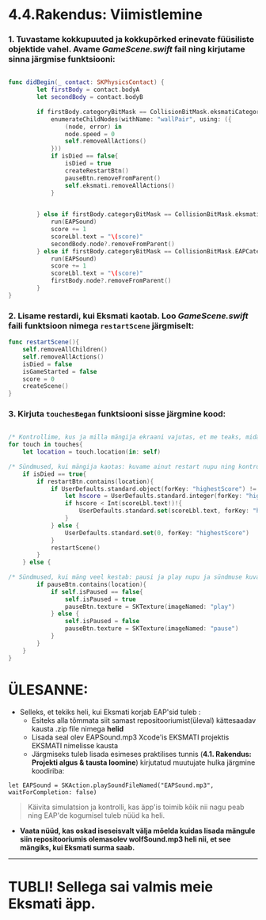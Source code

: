 
# 4.4.Rakendus: Viimistlemine


### 1. Tuvastame kokkupuuted ja kokkupõrked erinevate füüsiliste objektide vahel. Avame *GameScene.swift* fail ning kirjutame sinna järgmise funktsiooni:

```swift

func didBegin(_ contact: SKPhysicsContact) {
        let firstBody = contact.bodyA
        let secondBody = contact.bodyB
        
        if firstBody.categoryBitMask == CollisionBitMask.eksmatiCategory && secondBody.categoryBitMask == CollisionBitMask.postCategory || firstBody.categoryBitMask == CollisionBitMask.postCategory && secondBody.categoryBitMask == CollisionBitMask.eksmatiCategory || firstBody.categoryBitMask == CollisionBitMask.eksmatiCategory && secondBody.categoryBitMask == CollisionBitMask.groundCategory || firstBody.categoryBitMask == CollisionBitMask.groundCategory && secondBody.categoryBitMask == CollisionBitMask.eksmatiCategory{
            enumerateChildNodes(withName: "wallPair", using: ({
                (node, error) in
                node.speed = 0
                self.removeAllActions()
            }))
            if isDied == false{
                isDied = true
                createRestartBtn()
                pauseBtn.removeFromParent()
                self.eksmati.removeAllActions()
            }
            

        } else if firstBody.categoryBitMask == CollisionBitMask.eksmatiCategory && secondBody.categoryBitMask == CollisionBitMask.EAPCategory {
            run(EAPSound)
            score += 1
            scoreLbl.text = "\(score)"
            secondBody.node?.removeFromParent()
        } else if firstBody.categoryBitMask == CollisionBitMask.EAPCategory && secondBody.categoryBitMask == CollisionBitMask.eksmatiCategory {
            run(EAPSound)
            score += 1
            scoreLbl.text = "\(score)"
            firstBody.node?.removeFromParent()
        }
}
```

### 2. Lisame restardi, kui Eksmati kaotab. Loo *GameScene.swift* faili funktsioon nimega ```restartScene``` järgmiselt:

```swift
func restartScene(){
    self.removeAllChildren()
    self.removeAllActions()
    isDied = false
    isGameStarted = false
    score = 0
    createScene()
}
```

### 3. Kirjuta ```touchesBegan``` funktsiooni sisse järgmine kood:

```swift

/* Kontrollime, kus ja milla mängija ekraani vajutas, et me teaks, mida mäng parajasti kuvama peab */
for touch in touches{
    let location = touch.location(in: self)
    
/* Sündmused, kui mängija kaotas: kuvame ainut restart nupu ning kontrollime selle vajutamisel parimat skoori */
    if isDied == true{
        if restartBtn.contains(location){
            if UserDefaults.standard.object(forKey: "highestScore") != nil {
                let hscore = UserDefaults.standard.integer(forKey: "highestScore")
                if hscore < Int(scoreLbl.text!)!{
                    UserDefaults.standard.set(scoreLbl.text, forKey: "highestScore")
                }
            } else {
                UserDefaults.standard.set(0, forKey: "highestScore")
            }
            restartScene()
        }
    } else {     
        
/* Sündmused, kui mäng veel kestab: pausi ja play nupu ja sündmuse kuvamine */
        if pauseBtn.contains(location){
            if self.isPaused == false{
                self.isPaused = true
                pauseBtn.texture = SKTexture(imageNamed: "play")
            } else {
                self.isPaused = false
                pauseBtn.texture = SKTexture(imageNamed: "pause")
            }
        }
    }
}
```

# ÜLESANNE:
* Selleks, et tekiks heli, kui Eksmati korjab EAP'sid tuleb :
	* Esiteks alla tõmmata siit samast repositooriumist(üleval) kättesaadav kausta .zip file nimega **helid**
	* Lisada seal olev EAPSound.mp3 Xcode'is EKSMATI projektis EKSMATI nimelisse kausta
	* Järgmiseks tuleb lisada esimeses praktilises tunnis (**4.1. Rakendus: Projekti algus & tausta loomine**) kirjutatud muutujate hulka järgmine koodiriba: 

```let EAPSound = SKAction.playSoundFileNamed("EAPSound.mp3", waitForCompletion: false)```

>Käivita simulatsion ja kontrolli, kas äpp'is toimib kõik nii nagu peab ning EAP'de kogumisel tuleb nüüd ka heli.

* **Vaata nüüd, kas oskad iseseisvalt välja mõelda kuidas lisada mängule siin repositooriumis olemasolev wolfSound.mp3 heli nii, et see mängiks, kui Eksmati surma saab.**
___


# TUBLI! Sellega sai valmis meie Eksmati äpp.
